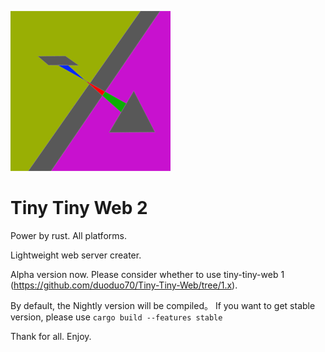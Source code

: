 ![icon.png](icon.png)
# Tiny Tiny Web 2
Power by rust.
All platforms.

Lightweight web server creater.

Alpha version now. Please consider whether to use tiny-tiny-web 1 (https://github.com/duoduo70/Tiny-Tiny-Web/tree/1.x).

By default, the Nightly version will be compiled。
If you want to get stable version, please use `cargo build --features stable`

Thank for all.
Enjoy.
